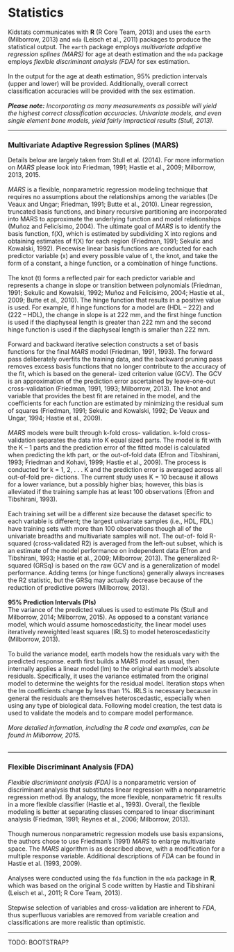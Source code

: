 # Statistics
Kidstats communicates with __R__ (R Core Team, 2013) and uses the `earth` (Milborrow, 2013) and `mda` (Leisch et al., 2011) packages to produce the statistical output. The `earth` package employs *multivariate adaptive regression splines (MARS)* for age at death estimation and the `mda` package employs *flexible discriminant analysis (FDA)* for sex estimation. 
<br><br>
In the output for the age at death estimation, 95% prediction intervals (upper and lower) will be provided. Additionally, overall correct classification accuracies will be provided with the sex estimation. 
<br><br>
*__Please note:__ Incorporating as many measurements as possible will yield the highest correct classification accuracies. Univariate models, and even single element bone models, yield fairly impractical results (Stull, 2013).*

---

### Multivariate Adaptive Regression Splines (MARS)
Details below are largely taken from Stull et al. (2014). For more information on *MARS* please look into Friedman, 1991; Hastie et al., 2009; Milborrow, 2013, 2015.
<br><br>
*MARS* is a flexible, nonparametric regression modeling technique that requires no assumptions about the relationships among the variables (De Veaux and Ungar; Friedman, 1991; Butte et al., 2010). Linear regression, truncated basis functions, and binary recursive partitioning are incorporated into MARS to approximate the underlying function and model relationships (Muñoz and Felicísimo, 2004). The ultimate goal of *MARS* is to identify the basis function, f(X), which is estimated by subdividing X into regions and obtaining estimates of f(X) for each region (Friedman, 1991; Sekulic and Kowalski, 1992). Piecewise linear basis functions are conducted for each predictor variable (x) and every possible value of t, the knot, and take the form of a constant, a hinge function, or a combination of hinge functions.
<br><br>
The knot (t) forms a reflected pair for each predictor variable and represents a change in slope or transition between polynomials (Friedman, 1991; Sekulic and Kowalski, 1992; Muñoz and Felicísimo, 2004; Hastie et al., 2009; Butte et al., 2010). The hinge function that results in a positive value is used. For example, if hinge functions for a model are (HDL – 222) and (222 – HDL), the change in slope is at 222 mm, and the first hinge function is used if the diaphyseal length is greater than 222 mm and the second hinge function is used if the diaphyseal length is smaller than 222 mm.
<br><br>
Forward and backward iterative selection constructs a set of basis functions for the final *MARS* model (Friedman, 1991, 1993). The forward pass deliberately overfits the training data, and the backward pruning pass removes excess basis functions that no longer contribute to the accuracy of the fit, which is based on the general- ized criterion value (GCV). The GCV is an approximation of the prediction error ascertained by leave-one-out cross-validation (Friedman, 1991, 1993; Milborrow, 2013). The knot and variable that provides the best fit are retained in the model, and the coefficients for each function are estimated by minimizing the residual sum of squares (Friedman, 1991; Sekulic and Kowalski, 1992; De Veaux and Ungar, 1994; Hastie et al., 2009).
<br><br>
*MARS* models were built through k-fold cross- validation. k-fold cross-validation separates the data into K equal sized parts. The model is fit with the K – 1 parts and the prediction error of the fitted model is calculated when predicting the kth part, or the out-of-fold data (Efron and Tibshirani, 1993; Friedman and Kohavi, 1999; Hastie et al., 2009). The process is conducted for k = 1, 2, . . . K and the prediction error is averaged across all out-of-fold pre- dictions. The current study uses K = 10 because it allows for a lower variance, but a possibly higher bias; however, this bias is alleviated if the training sample has at least 100 observations (Efron and Tibshirani, 1993). 
<br><br>
Each training set will be a different size because the dataset specific to each variable is different; the largest univariate samples (i.e., HDL, FDL) have training sets with more than 100 observations though all of the univariate breadths and multivariate samples will not. The out-of- fold R-squared (cross-validated R2) is averaged from the left-out subset, which is an estimate of the model performance on independent data (Efron and Tibshirani, 1993; Hastie et al., 2009; Milborrow, 2013). The generalized R-squared (GRSq) is based on the raw GCV and is a generalization of model performance. Adding terms (or hinge functions) generally always increases the R2 statistic, but the GRSq may actually decrease because of the reduction of predictive powers (Milborrow, 2013).
<br><br>
__95% Prediction Intervals (PIs)__
<br>
The variance of the predicted values is used to estimate PIs (Stull and Milborrow, 2014; Milborrow, 2015). As opposed to a constant variance model, which would assume homoscedasticity, the linear model uses iteratively reweighted least squares (IRLS) to model heteroscedasticity (Milborrow, 2013).
<br><br>
 To build the variance model, earth models how the residuals vary with the predicted response. earth first builds a MARS model as usual, then internally applies a linear model (lm) to the original earth model’s absolute residuals. Specifically, it uses the variance estimated from the original model to determine the weights for the residual model. Iteration stops when the lm coefficients change by less than 1%. IRLS is necessary because in general the residuals are themselves heteroscedastic, especially when using any type of biological data. Following model creation, the test data is used to validate the models and to compare model performance.
<br><br>
*More detailed information, including the R code and examples, can be found in Milborrow, 2015.*
<br><br>

---

### Flexible Discriminant Analysis (FDA)
*Flexible discriminant analysis (FDA)* is a nonparametric version of discriminant analysis that substitutes linear regression with a nonparametric regression method. By analogy, the more flexible, nonparametric fit results in a more flexible classifier (Hastie et al., 1993). Overall, the flexible modeling is better at separating classes compared to linear discriminant analysis (Friedman, 1991; Reynes et al., 2006; Milborrow, 2013). 
<br><br>
Though numerous nonparametric regression models use basis expansions, the authors chose to use Friedman’s (1991) *MARS* to enlarge multivariate space. The *MARS* algorithm is as described above, with a modification for a multiple response variable. Additional descriptions of *FDA* can be found in Hastie et al. (1993, 2009). 
<br><br>
Analyses were conducted using the `fda` function in the `mda` package in __R__, which was based on the original S code written by Hastie and Tibshirani (Leisch et al., 2011; R Core Team, 2013). 
<br><br>
Stepwise selection of variables and cross-validation are inherent to *FDA*, thus superfluous variables are removed from variable creation and classifications are more realistic than optimistic.

---

TODO:
BOOTSTRAP?
